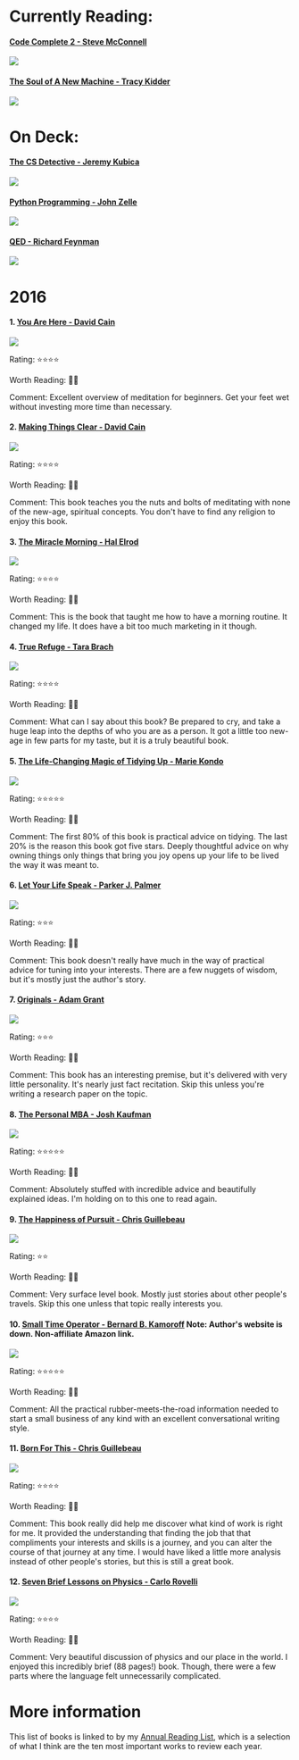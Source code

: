 # Currently Reading:

#### [Code Complete 2 - Steve McConnell](http://cc2e.com)

<img src="book-covers/Code Complete 2 - Steve McConnell.jpg"/>

#### [The Soul of A New Machine - Tracy Kidder](http://www.tracykidder.com/the-soul-of-a-new-machine.html)

<img src="book-covers/The Soul of a New Machine - Tracy Kidder.jpg"/>

# On Deck:

#### [The CS Detective - Jeremy Kubica](https://www.nostarch.com/searchtale)

<img src="book-covers/The CS Detective - Jeremy Kubica.jpg"/>

#### [Python Programming - John Zelle](http://mcsp.wartburg.edu/zelle/python/)

<img src="book-covers/Python Programming - John Zelle.jpg"/>

#### [QED - Richard Feynman](http://press.princeton.edu/titles/8169.html)

<img src="book-covers/QED - Richard Feynman.jpg"/>

# 2016

#### 1. [You Are Here - David Cain](http://www.raptitude.com/gravity-landing/you-are-here-a-modern-persons-guide-to-living-in-the-present/)

<img src="book-covers/You Are Here - David Cain.png"/>

Rating: ⭐️⭐️⭐️⭐️

Worth Reading: 👍🏻

Comment: Excellent overview of meditation for beginners. Get your feet wet without investing more time than necessary.

#### 2. [Making Things Clear - David Cain](http://www.raptitude.com/gravity-landing/you-are-here-a-modern-persons-guide-to-living-in-the-present/)

<img src="book-covers/Making Things Clear - David Cain.png"/>

Rating: ⭐️⭐️⭐️⭐️

Worth Reading: 👍🏻

Comment: This book teaches you the nuts and bolts of meditating with none of the new-age, spiritual concepts. You don't have to find any religion to enjoy this book.

#### 3. [The Miracle Morning - Hal Elrod](http://halelrod.com/books/)

<img src="book-covers/The Miracle Morning - Hal Elrod.jpg"/>

Rating: ⭐️⭐️⭐️️️️⭐️

Worth Reading: 👍🏻

Comment: This is the book that taught me how to have a morning routine. It changed my life. It does have a bit too much marketing in it though.

#### 4. [True Refuge - Tara Brach](https://www.tarabrach.com/books-cds/)

<img src="book-covers/True Refuge - Tara Brach.jpg"/>

Rating: ⭐️⭐️⭐️⭐️

Worth Reading: 👍🏻

Comment: What can I say about this book? Be prepared to cry, and take a huge leap into the depths of who you are as a person. It got a little too new-age in few parts for my taste, but it is a truly beautiful book.

#### 5. [The Life-Changing Magic of Tidying Up - Marie Kondo](http://www.tidyingup.com)

<img src="book-covers/The Life-Changing Magic of Tidying Up - Marie Kondo.jpg"/>

Rating: ⭐️⭐️⭐️⭐️⭐️

Worth Reading: 👍🏻

Comment: The first 80% of this book is practical advice on tidying. The last 20% is the reason this book got five stars. Deeply thoughtful advice on why owning things only things that bring you joy opens up your life to be lived the way it was meant to.

#### 6. [Let Your Life Speak - Parker J. Palmer](http://letyourlifespeak.com)

<img src="book-covers/Let Your Life Speak - Parker Palmer.jpg"/>

Rating: ⭐️⭐️⭐️

Worth Reading: 👋🏻

Comment: This book doesn't really have much in the way of practical advice for tuning into your interests. There are a few nuggets of wisdom, but it's mostly just the author's story.

#### 7. [Originals - Adam Grant](http://www.adamgrant.net/#!originals/c1ckh)

<img src="book-covers/Originals - Adam Grant.jpg"/>

Rating: ⭐️⭐️⭐️

Worth Reading: 👋🏻

Comment: This book has an interesting premise, but it's delivered with very little personality. It's nearly just fact recitation. Skip this unless you're writing a research paper on the topic.

#### 8. [The Personal MBA - Josh Kaufman](https://personalmba.com)

<img src="book-covers/The Personal MBA - Josh Kaufman.jpg"/>

Rating: ⭐️⭐️⭐️⭐️⭐️

Worth Reading: 👍🏻

Comment: Absolutely stuffed with incredible advice and beautifully explained ideas. I'm holding on to this one to read again.

#### 9. [The Happiness of Pursuit - Chris Guillebeau](http://chrisguillebeau.com/books/)

<img src="book-covers/The Happiness of Pursuit - Chris Guillebeau.jpg"/>

Rating: ⭐️⭐️

Worth Reading: 👎🏻

Comment: Very surface level book. Mostly just stories about other people's travels. Skip this one unless that topic really interests you.

#### 10. [Small Time Operator - Bernard B. Kamoroff](https://www.amazon.com/Small-Time-Operator-Business-Yourbooks/dp/158979799X/ref=pd_sim_sbs_14_1?ie=UTF8&psc=1&refRID=HZG16S89D1YJFBASG29Z) Note: Author's website is down. Non-affiliate Amazon link.

<img src="book-covers/Small Time Operator - Bernard Kamoroff.jpg"/>

Rating: ⭐️⭐️⭐️⭐️⭐️

Worth Reading: 👍🏻

Comment: All the practical rubber-meets-the-road information needed to start a small business of any kind with an excellent conversational writing style.

#### 11. [Born For This - Chris Guillebeau](http://chrisguillebeau.com/books/)

<img src="book-covers/Born For This - Chris Guillebeau.jpg"/>

Rating: ⭐️⭐️⭐️⭐️

Worth Reading: 👍🏻

Comment: This book really did help me discover what kind of work is right for me. It provided the understanding that finding the job that that compliments your interests and skills is a journey, and you can alter the course of that journey at any time. I would have liked a little more analysis instead of other people's stories, but this is still a great book.

#### 12. [Seven Brief Lessons on Physics - Carlo Rovelli](http://www.sevenbrieflessons.com/)

<img src="book-covers/Seven Brief Lessons on Physics - Carlo Rovelli.jpg"/>

Rating: ⭐️⭐️⭐️⭐️

Worth Reading: 👍🏻

Comment: Very beautiful discussion of physics and our place in the world. I enjoyed this incredibly brief (88 pages!) book. Though, there were a few parts where the language felt unnecessarily complicated.

# More information

This list of books is linked to by my [Annual Reading List](https://github.com/davidskeck/Annual-Reading-List), which is a selection of what I think are the ten most important works to review each year.
